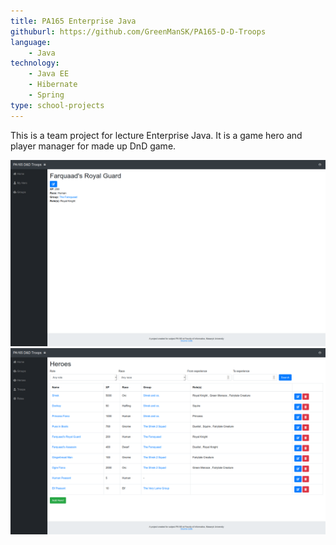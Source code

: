 ```yaml
---
title: PA165 Enterprise Java
githuburl: https://github.com/GreenManSK/PA165-D-D-Troops
language:
    - Java
technology:
    - Java EE
    - Hibernate
    - Spring
type: school-projects
---
```


This is a team project for lecture Enterprise Java. It is a game hero and player manager for made up DnD game.

![user-preview](./pa165_1.png)
![admin-preview](./pa165_2.png)